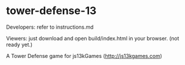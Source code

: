 tower-defense-13
================

Developers: refer to instructions.md

Viewers: just download and open build/index.html in your browser. (not ready yet.)

A Tower Defense game for js13kGames (http://js13kgames.com)
